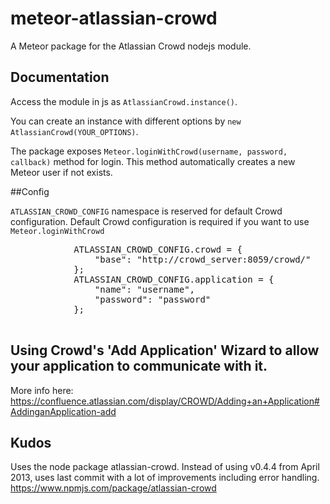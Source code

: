 # meteor-atlassian-crowd
A Meteor package for the Atlassian Crowd nodejs module.


## Documentation

Access the module in js as <code>AtlassianCrowd.instance()</code>.

You can create an instance with different options by <code>new AtlassianCrowd(YOUR_OPTIONS)</code>.

The package exposes <code>Meteor.loginWithCrowd(username, password, callback)</code> method for login. This method automatically creates a new Meteor user if not exists.

##Config

<code>ATLASSIAN_CROWD_CONFIG</code> namespace is reserved for default Crowd configuration.
Default Crowd configuration is required if you want to use <code>Meteor.loginWithCrowd</code>
<pre>
            ATLASSIAN_CROWD_CONFIG.crowd = {
                "base": "http://crowd_server:8059/crowd/"
            };
            ATLASSIAN_CROWD_CONFIG.application = {
                "name": "username",
                "password": "password"
            };

</pre>

## Using Crowd's 'Add Application' Wizard to allow your application to communicate with it.

More info here:
https://confluence.atlassian.com/display/CROWD/Adding+an+Application#AddinganApplication-add

## Kudos

Uses the node package atlassian-crowd. Instead of using v0.4.4 from April 2013, uses last commit with a lot of improvements including error handling.
https://www.npmjs.com/package/atlassian-crowd


